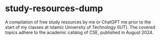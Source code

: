 # study-resources-dump
A compilation of free study resources by me or ChatGPT me prior to the start of my classes at Islamic University of Technology (IUT). The covered topics adhere to the academic catalog of CSE, published in August 2024.
